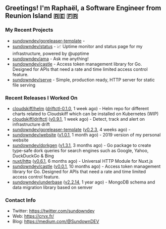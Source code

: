## Greetings! I'm Raphaël, a Software Engineer from Reunion Island 🇷🇪 🇫🇷

### My Recent Projects


- [sundowndev/goreleaser-template](https://github.com/sundowndev/goreleaser-template) - 
- [sundowndev/status](https://github.com/sundowndev/status) - :chart_with_upwards_trend: Uptime monitor and status page for my infrastructure, powered by @upptime 
- [sundowndev/ama](https://github.com/sundowndev/ama) - Ask me anything!
- [sundowndev/castle](https://github.com/sundowndev/castle) - Access token management library for Go. Designed for APIs that need a rate and time limited access control feature.
- [sundowndev/serve](https://github.com/sundowndev/serve) - Simple, production ready, HTTP server for static file serving

### Recent Releases I Worked On


- [cloudskiff/helm](https://github.com/cloudskiff/helm) ([driftctl-0.1.0](https://github.com/cloudskiff/helm/releases/tag/driftctl-0.1.0), 1 week ago) - Helm repo for different charts related to Cloudskiff which can be installed on Kubernetes (WIP)
- [cloudskiff/driftctl](https://github.com/cloudskiff/driftctl) ([v0.9.1](https://github.com/cloudskiff/driftctl/releases/tag/v0.9.1), 1 week ago) - Detect, track and alert on infrastructure drift
- [sundowndev/goreleaser-template](https://github.com/sundowndev/goreleaser-template) ([v0.2.3](https://github.com/sundowndev/goreleaser-template/releases/tag/v0.2.3), 4 weeks ago) - 
- [sundowndev/website](https://github.com/sundowndev/website) ([v1.0.1](https://github.com/sundowndev/website/releases/tag/v1.0.1), 1 month ago) - 2019 version of my personal website
- [sundowndev/dorkgen](https://github.com/sundowndev/dorkgen) ([v1.3.1](https://github.com/sundowndev/dorkgen/releases/tag/v1.3.1), 3 months ago) - Go package to create type-safe dork queries for search engines such as Google, Yahoo, DuckDuckGo &amp; Bing
- [nuxt/http](https://github.com/nuxt/http) ([v0.6.1](https://github.com/nuxt/http/releases/tag/v0.6.1), 6 months ago) - Universal HTTP Module for Nuxt.js
- [sundowndev/castle](https://github.com/sundowndev/castle) ([v0.0.1](https://github.com/sundowndev/castle/releases/tag/v0.0.1), 10 months ago) - Access token management library for Go. Designed for APIs that need a rate and time limited access control feature.
- [sundowndev/underbase](https://github.com/sundowndev/underbase) ([v2.2.14](https://github.com/sundowndev/underbase/releases/tag/v2.2.14), 1 year ago) - MongoDB schema and data migration library based on semver

### Contact Info

- Twitter: https://twitter.com/sundowndev
- Web: https://crvx.fr/
- Blog: https://medium.com/@SundownDEV
